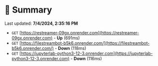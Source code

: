 # 📖 Summary
Last updated: **7/4/2024, 2:35:16 PM**

- `GET` [https://restreamer-09gx.onrender.com](https://restreamer-09gx.onrender.com) - **Up** (691ms)
- `GET` [https://filestreambot-b5k6.onrender.com/](https://filestreambot-b5k6.onrender.com/) - **Down** (118ms)
- `GET` [https://jupyterlab-python3-12-3.onrender.com](https://jupyterlab-python3-12-3.onrender.com) - **Down** (116ms)

